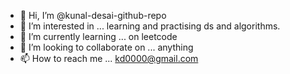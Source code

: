 - 👋 Hi, I’m @kunal-desai-github-repo
- 👀 I’m interested in ... learning and practising ds and algorithms.
- 🌱 I’m currently learning ... on leetcode
- 💞️ I’m looking to collaborate on ... anything
- 📫 How to reach me ... kd0000@gmail.com

<!---
kunal-desai-github-repo/kunal-desai-github-repo is a ✨ special ✨ repository because its `README.md` (this file) appears on your GitHub profile.
You can click the Preview link to take a look at your changes.
--->
